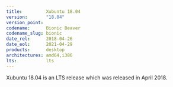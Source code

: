```yaml
---
title:         Xubuntu 18.04
version:       "18.04"
version_point:
codename:      Bionic Beaver
codename_slug: bionic
date_rel:      2018-04-26
date_eol:      2021-04-29
products:      desktop
architectures: amd64,i386
lts:           lts
---
```


Xubuntu 18.04 is an LTS release which was released in April 2018.
